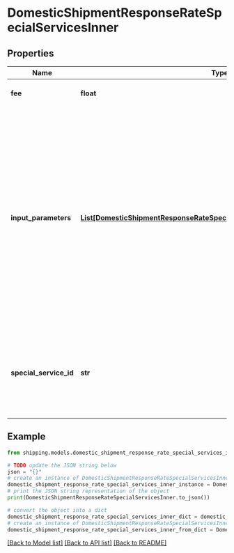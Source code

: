 # DomesticShipmentResponseRateSpecialServicesInner


## Properties

Name | Type | Description | Notes
------------ | ------------- | ------------- | -------------
**fee** | **float** | The amount of the special service. | [optional] 
**input_parameters** | [**List[DomesticShipmentResponseRateSpecialServicesInnerInputParametersInner]**](DomesticShipmentResponseRateSpecialServicesInnerInputParametersInner.md) | &gt;-The parameters to set for the special service, such as an insurance value or a receipt-number format. This is required if the specialservice requires input parameters. If a special service does not require input parameters, you can either leave out the array or pass an empty array. | [optional] 
**special_service_id** | **str** | A unique identifier associated to the Special Service , which depends on the carrier based service. | [optional] 

## Example

```python
from shipping.models.domestic_shipment_response_rate_special_services_inner import DomesticShipmentResponseRateSpecialServicesInner

# TODO update the JSON string below
json = "{}"
# create an instance of DomesticShipmentResponseRateSpecialServicesInner from a JSON string
domestic_shipment_response_rate_special_services_inner_instance = DomesticShipmentResponseRateSpecialServicesInner.from_json(json)
# print the JSON string representation of the object
print(DomesticShipmentResponseRateSpecialServicesInner.to_json())

# convert the object into a dict
domestic_shipment_response_rate_special_services_inner_dict = domestic_shipment_response_rate_special_services_inner_instance.to_dict()
# create an instance of DomesticShipmentResponseRateSpecialServicesInner from a dict
domestic_shipment_response_rate_special_services_inner_from_dict = DomesticShipmentResponseRateSpecialServicesInner.from_dict(domestic_shipment_response_rate_special_services_inner_dict)
```
[[Back to Model list]](../README.md#documentation-for-models) [[Back to API list]](../README.md#documentation-for-api-endpoints) [[Back to README]](../README.md)


